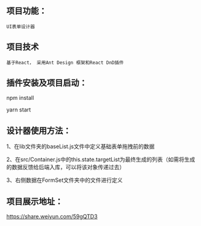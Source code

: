 ## 项目功能：
    UI表单设计器

## 项目技术
    基于React， 采用Ant Design 框架和React DnD插件

## 插件安装及项目启动：
npm install

yarn start

## 设计器使用方法：
1、在lib文件夹的baseList.js文件中定义基础表单拖拽前的数据

2、在src/Container.js中的this.state.targetList为最终生成的列表（如需将生成的数据反馈给后端入库，可以将该对象传递过去）

3、右侧数据在FormSet文件夹中的文件进行定义

## 项目展示地址：
https://share.weiyun.com/59gQTD3